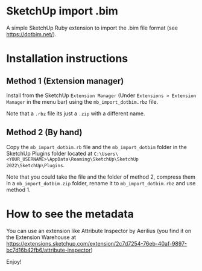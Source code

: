 # SketchUp import .bim
A simple SketchUp Ruby extension to import the .bim file format (see https://dotbim.net/).

# Installation instructions

## Method 1 (Extension manager)
Install from the SketchUp `Extension Manager` (Under `Extensions > Extension Manager` in the menu bar) using the `mb_import_dotbim.rbz` file.

Note that a `.rbz` file its just a `.zip` with a different name.

## Method 2 (By hand)
Copy the `mb_import_dotbim.rb` file and the `mb_import_dotbim` folder in the SketchUp Plugins folder located at `C:\Users\<YOUR_USERNAME>\AppData\Roaming\SketchUp\SketchUp 2022\SketchUp\Plugins`.

Note that you could take the file and the folder of method 2, compress them in a `mb_import_dotbim.zip` folder, rename it to `mb_import_dotbim.rbz` and use method 1.

# How to see the metadata
You can use an extension like Attribute Inspector by Aerilius (you find it on the Extension Warehouse at https://extensions.sketchup.com/extension/2c7d7254-76eb-40af-9897-bc7d16b42fb6/attribute-inspector)

Enjoy!
